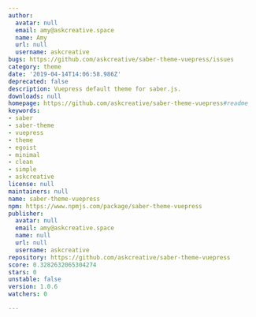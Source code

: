 ```yaml
---
author:
  avatar: null
  email: amy@askcreative.space
  name: Amy
  url: null
  username: askcreative
bugs: https://github.com/askcreative/saber-theme-vuepress/issues
category: theme
date: '2019-04-14T14:06:58.986Z'
deprecated: false
description: Vuepress default theme for saber.js.
downloads: null
homepage: https://github.com/askcreative/saber-theme-vuepress#readme
keywords:
- saber
- saber-theme
- vuepress
- theme
- egoist
- minimal
- clean
- simple
- askcreative
license: null
maintainers: null
name: saber-theme-vuepress
npm: https://www.npmjs.com/package/saber-theme-vuepress
publisher:
  avatar: null
  email: amy@askcreative.space
  name: null
  url: null
  username: askcreative
repository: https://github.com/askcreative/saber-theme-vuepress
score: 0.3282632065304274
stars: 0
unstable: false
version: 1.0.6
watchers: 0

---
```


